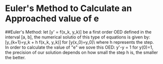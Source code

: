 # Euler's Method to Calculate an Approached value of e
##Euler's Method:
let \[y' = f(x_k, y_k)\] be a first order OED defined in the interval [a, b], the numerical solutio of this type of equations is given by:
\[y_{k+1}=y_k + h f(x_k, y_k)\] for \[y(x_0)=y_0]\ where h represents the step.
In order to calculate the value of "e" we sove this OED:
y'-y = 1 for y(0)=1, the precision of our solution depends on how small the step h is, the smaller the better.
